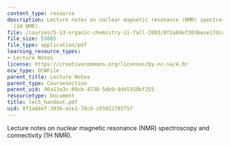 ```yaml
---
content_type: resource
description: Lecture notes on nuclear magnetic resonance (NMR) spectroscopy and connectivity
  (1H NMR).
file: /courses/5-13-organic-chemistry-ii-fall-2003/0f2a84ef3036ece17dcdc65922785f5f_lec5_handout.pdf
file_size: 55005
file_type: application/pdf
learning_resource_types:
- Lecture Notes
license: https://creativecommons.org/licenses/by-nc-sa/4.0/
ocw_type: OCWFile
parent_title: Lecture Notes
parent_type: CourseSection
parent_uid: 46a13a3c-09cb-4738-5db9-9d45358bf255
resourcetype: Document
title: lec5_handout.pdf
uid: 0f2a84ef-3036-ece1-7dcd-c65922785f5f
---
```

Lecture notes on nuclear magnetic resonance (NMR) spectroscopy and connectivity (1H NMR).